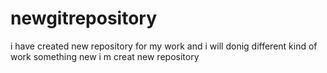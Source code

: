 # newgitrepository
i have created new repository for my work and i will donig different kind of work something new 
i m creat new repository
